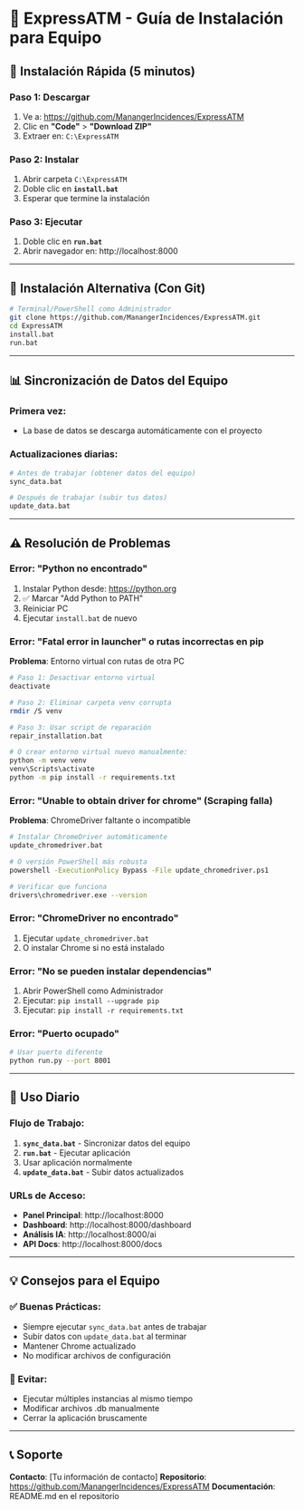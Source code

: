 # 🚀 ExpressATM - Guía de Instalación para Equipo

## 📱 Instalación Rápida (5 minutos)

### Paso 1: Descargar
1. Ve a: https://github.com/ManangerIncidences/ExpressATM
2. Clic en **"Code"** > **"Download ZIP"**
3. Extraer en: `C:\ExpressATM`

### Paso 2: Instalar
1. Abrir carpeta `C:\ExpressATM`
2. Doble clic en **`install.bat`**
3. Esperar que termine la instalación

### Paso 3: Ejecutar
1. Doble clic en **`run.bat`**
2. Abrir navegador en: http://localhost:8000

---

## 🔧 Instalación Alternativa (Con Git)

```bash
# Terminal/PowerShell como Administrador
git clone https://github.com/ManangerIncidences/ExpressATM.git
cd ExpressATM
install.bat
run.bat
```

---

## 📊 Sincronización de Datos del Equipo

### Primera vez:
- La base de datos se descarga automáticamente con el proyecto

### Actualizaciones diarias:
```bash
# Antes de trabajar (obtener datos del equipo)
sync_data.bat

# Después de trabajar (subir tus datos)
update_data.bat
```

---

## ⚠️ Resolución de Problemas

### Error: "Python no encontrado"
1. Instalar Python desde: https://python.org
2. ✅ Marcar "Add Python to PATH"
3. Reiniciar PC
4. Ejecutar `install.bat` de nuevo

### Error: "Fatal error in launcher" o rutas incorrectas en pip
**Problema**: Entorno virtual con rutas de otra PC
```bash
# Paso 1: Desactivar entorno virtual
deactivate

# Paso 2: Eliminar carpeta venv corrupta
rmdir /S venv

# Paso 3: Usar script de reparación
repair_installation.bat

# O crear entorno virtual nuevo manualmente:
python -m venv venv
venv\Scripts\activate
python -m pip install -r requirements.txt
```

### Error: "Unable to obtain driver for chrome" (Scraping falla)
**Problema**: ChromeDriver faltante o incompatible
```bash
# Instalar ChromeDriver automáticamente
update_chromedriver.bat

# O versión PowerShell más robusta
powershell -ExecutionPolicy Bypass -File update_chromedriver.ps1

# Verificar que funciona
drivers\chromedriver.exe --version
```

### Error: "ChromeDriver no encontrado"
1. Ejecutar `update_chromedriver.bat`
2. O instalar Chrome si no está instalado

### Error: "No se pueden instalar dependencias"
1. Abrir PowerShell como Administrador
2. Ejecutar: `pip install --upgrade pip`
3. Ejecutar: `pip install -r requirements.txt`

### Error: "Puerto ocupado"
```bash
# Usar puerto diferente
python run.py --port 8001
```

---

## 📱 Uso Diario

### Flujo de Trabajo:
1. **`sync_data.bat`** - Sincronizar datos del equipo
2. **`run.bat`** - Ejecutar aplicación  
3. Usar aplicación normalmente
4. **`update_data.bat`** - Subir datos actualizados

### URLs de Acceso:
- **Panel Principal**: http://localhost:8000
- **Dashboard**: http://localhost:8000/dashboard  
- **Análisis IA**: http://localhost:8000/ai
- **API Docs**: http://localhost:8000/docs

---

## 💡 Consejos para el Equipo

### ✅ Buenas Prácticas:
- Siempre ejecutar `sync_data.bat` antes de trabajar
- Subir datos con `update_data.bat` al terminar
- Mantener Chrome actualizado
- No modificar archivos de configuración

### 🚫 Evitar:
- Ejecutar múltiples instancias al mismo tiempo
- Modificar archivos .db manualmente
- Cerrar la aplicación bruscamente

---

## 📞 Soporte

**Contacto**: [Tu información de contacto]
**Repositorio**: https://github.com/ManangerIncidences/ExpressATM
**Documentación**: README.md en el repositorio
